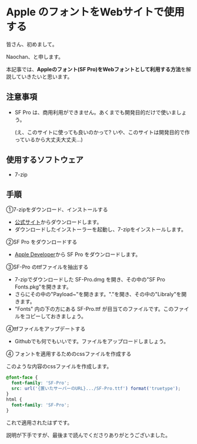 # Apple のフォントをWebサイトで使用する

皆さん、初めまして。

Naochan、と申します。

本記事では、<strong>Appleのフォント(SF Pro)をWebフォントとして利用する方法</strong>を解説していきたいと思います。

## 注意事項

* SF Pro は、商用利用ができません。あくまでも開発目的だけで使いましょう。

  (え、このサイトに使っても良いのかって? いや、このサイトは開発目的で作っているから大丈夫大丈夫...)

## 使用するソフトウェア

* 7-zip

## 手順

①7-zipをダウンロード、インストールする

* [公式サイト](https://7-zip.org/)からダウンロードします。
* ダウンロードしたインストーラーを起動し、7-zipをインストールします。

②SF Pro をダウンロードする

* [Apple Developer](https://developer.apple.com/fonts/)から SF Pro をダウンロードします。

③SF-Pro のttfファイルを抽出する

* 7-zipでダウンロードした SF-Pro.dmg を開き、その中の"SF Pro Fonts.pkg"を開きます。
* さらにその中の"Payload~"を開きます。"."を開き、その中の"Libraly"を開きます。
* "Fonts" 内の下の方にある SF-Pro.ttf が目当てのファイルです。このファイルをコピーしておきましょう。

④ttfファイルをアップデートする

* Githubでも何でもいいです。ファイルをアップロードしましょう。

④ フォントを適用するためのcssファイルを作成する

このような内容のcssファイルを作成します。

```css
@font-face {
  font-family: 'SF-Pro';
  src: url('{置いたサーバーのURL}.../SF-Pro.ttf') format('truetype');
}
html {
  font-family: 'SF-Pro';
}
```

これで適用されたはずです。

説明が下手ですが、最後まで読んでくださりありがとうございました。

